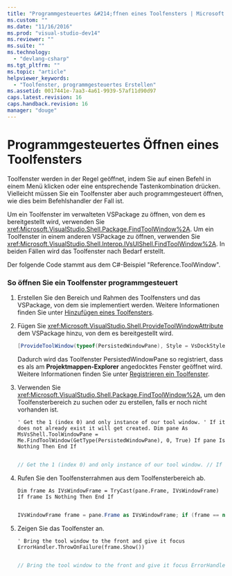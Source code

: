 ```yaml
---
title: "Programmgesteuertes &#214;ffnen eines Toolfensters | Microsoft Docs"
ms.custom: ""
ms.date: "11/16/2016"
ms.prod: "visual-studio-dev14"
ms.reviewer: ""
ms.suite: ""
ms.technology: 
  - "devlang-csharp"
ms.tgt_pltfrm: ""
ms.topic: "article"
helpviewer_keywords: 
  - "Toolfenster, programmgesteuertes Erstellen"
ms.assetid: 0017441e-7aa3-4a61-9939-57af11d90d97
caps.latest.revision: 16
caps.handback.revision: 16
manager: "douge"
---
```

# Programmgesteuertes &#214;ffnen eines Toolfensters
Toolfenster werden in der Regel geöffnet, indem Sie auf einen Befehl in einem Menü klicken oder eine entsprechende Tastenkombination drücken. Vielleicht müssen Sie ein Toolfenster aber auch programmgesteuert öffnen, wie dies beim Befehlshandler der Fall ist.  
  
 Um ein Toolfenster im verwalteten VSPackage zu öffnen, von dem es bereitgestellt wird, verwenden Sie <xref:Microsoft.VisualStudio.Shell.Package.FindToolWindow%2A>. Um ein Toolfenster in einem anderen VSPackage zu öffnen, verwenden Sie <xref:Microsoft.VisualStudio.Shell.Interop.IVsUIShell.FindToolWindow%2A>. In beiden Fällen wird das Toolfenster nach Bedarf erstellt.  
  
 Der folgende Code stammt aus dem C\#\-Beispiel "Reference.ToolWindow".  
  
### So öffnen Sie ein Toolfenster programmgesteuert  
  
1.  Erstellen Sie den Bereich und Rahmen des Toolfensters und das VSPackage, von dem sie implementiert werden. Weitere Informationen finden Sie unter [Hinzufügen eines Toolfensters](../extensibility/adding-a-tool-window.md).  
  
2.  Fügen Sie <xref:Microsoft.VisualStudio.Shell.ProvideToolWindowAttribute> dem VSPackage hinzu, von dem es bereitgestellt wird.  
  
    ```c#  
    [ProvideToolWindow(typeof(PersistedWindowPane), Style = VsDockStyle.Tabbed, Window = "3ae79031-e1bc-11d0-8f78-00a0c9110057")] [ProvideMenuResource(1000, 1)] [MsVsShell.DefaultRegistryRoot(@"Software\Microsoft\VisualStudio\8.0Exp")] [PackageRegistration(UseManagedResourcesOnly = true)] [Guid("01069CDD-95CE-4620-AC21-DDFF6C57F012")] // your package will have a different GUID public class PackageToolWindow : Package {  
    ```  
  
     Dadurch wird das Toolfenster PersistedWindowPane so registriert, dass es als am **Projektmappen\-Explorer** angedocktes Fenster geöffnet wird. Weitere Informationen finden Sie unter [Registrieren ein Toolfenster](../extensibility/registering-a-tool-window.md).  
  
3.  Verwenden Sie <xref:Microsoft.VisualStudio.Shell.Package.FindToolWindow%2A>, um den Toolfensterbereich zu suchen oder zu erstellen, falls er noch nicht vorhanden ist.  
  
    ```vb#  
    ' Get the 1 (index 0) and only instance of our tool window. ' If it does not already exist it will get created. Dim pane As MsVsShell.ToolWindowPane = Me.FindToolWindow(GetType(PersistedWindowPane), 0, True) If pane Is Nothing Then End If  
  
    ```  
  
    ```c#  
    // Get the 1 (index 0) and only instance of our tool window. // If it does not already exist it will get created. MsVsShell.ToolWindowPane pane =     this.FindToolWindow(typeof(PersistedWindowPane), 0, true); if (pane == null) {  
    ```  
  
4.  Rufen Sie den Toolfensterrahmen aus dem Toolfensterbereich ab.  
  
    ```vb#  
    Dim frame As IVsWindowFrame = TryCast(pane.Frame, IVsWindowFrame) If frame Is Nothing Then End If  
  
    ```  
  
    ```c#  
    IVsWindowFrame frame = pane.Frame as IVsWindowFrame; if (frame == null) {  
    ```  
  
5.  Zeigen Sie das Toolfenster an.  
  
    ```vb#  
    ' Bring the tool window to the front and give it focus ErrorHandler.ThrowOnFailure(frame.Show())  
  
    ```  
  
    ```c#  
    // Bring the tool window to the front and give it focus ErrorHandler.ThrowOnFailure(frame.Show());  
    ```